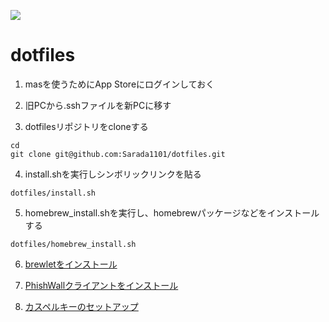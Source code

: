 ![](https://github.com/Sarada1101/dotfiles/workflows/macos-test/badge.svg)
# dotfiles

1. masを使うためにApp Storeにログインしておく

2. 旧PCから.sshファイルを新PCに移す

3. dotfilesリポジトリをcloneする
```
cd
git clone git@github.com:Sarada1101/dotfiles.git
```

4. install.shを実行しシンボリックリンクを貼る
```
dotfiles/install.sh
```

5. homebrew_install.shを実行し、homebrewパッケージなどをインストールする
```
dotfiles/homebrew_install.sh
```

6. [brewletをインストール](https://github.com/zkokaja/Brewlet)

7. [PhishWallクライアントをインストール](https://www.securebrain.co.jp/products/phishwall/install_mac.html)

8. [カスペルキーのセットアップ](https://home.kaspersky.co.jp/store/kasperjp/DisplayHomePage?icid=jp_ng-thmb_pro_ona_oth__onl_b2c__buttn_______)
